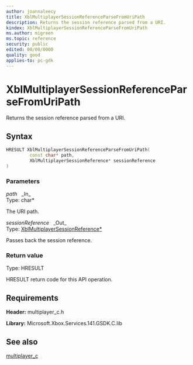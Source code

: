 ```yaml
---
author: joannaleecy
title: XblMultiplayerSessionReferenceParseFromUriPath
description: Returns the session reference parsed from a URI.
kindex: XblMultiplayerSessionReferenceParseFromUriPath
ms.author: migreen
ms.topic: reference
security: public
edited: 00/00/0000
quality: good
applies-to: pc-gdk
---
```


# XblMultiplayerSessionReferenceParseFromUriPath  

Returns the session reference parsed from a URI.  

## Syntax  
  
```cpp
HRESULT XblMultiplayerSessionReferenceParseFromUriPath(  
         const char* path,  
         XblMultiplayerSessionReference* sessionReference  
)  
```  
  
### Parameters  
  
*path* &nbsp;&nbsp;\_In\_  
Type: char*  
  
The URI path.  
  
*sessionReference* &nbsp;&nbsp;\_Out\_  
Type: [XblMultiplayerSessionReference*](../structs/xblmultiplayersessionreference.md)  
  
Passes back the session reference.  
  
  
### Return value  
Type: HRESULT
  
HRESULT return code for this API operation.
  
## Requirements  
  
**Header:** multiplayer_c.h
  
**Library:** Microsoft.Xbox.Services.141.GSDK.C.lib
  
## See also  
[multiplayer_c](../multiplayer_c_members.md)  
  
  